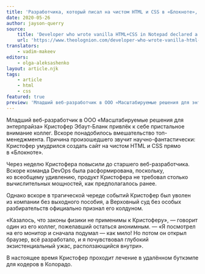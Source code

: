 ```yaml
---
title: 'Разработчика, который писал на чистом HTML и CSS в «Блокноте», признали колдуном'
date: 2020-05-26
author: jayson-querry
source:
    title: 'Developer who wrote vanilla HTML+CSS in Notepad declared a witch'
    url: 'https://www.theolognion.com/developer-who-wrote-vanilla-html-css-in-notepad-declared-a-witch/'
translators:
    - vadim-makeev
editors:
    - olga-aleksashenko
layout: article.njk
tags:
    - article
    - html
    - css
featured: true
preview: 'Младший веб-разработчик в ООО «Масштабируемые решения для энтерпрайза» Кристофер Эбаут-Бланк привлёк к себе пристальное внимание коллег. Причина произошедшего звучит научно-фантастически: Кристофер умудрился создать сайт на чистом HTML и CSS прямо в «Блокноте».'
---
```


Младший веб-разработчик в ООО «Масштабируемые решения для энтерпрайза» Кристофер Эбаут-Бланк привлёк к себе пристальное внимание коллег. Вскоре понадобилось вмешательство топ-менеджмента. Причина произошедшего звучит научно-фантастически: Кристофер умудрился создать сайт на чистом HTML и CSS прямо в «Блокноте».

Через неделю Кристофера повысили до старшего веб-разработчика. Вскоре команда DevOps была расформирована, поскольку, ко всеобщему удивлению, продукт Кристофера не требовал столько вычислительных мощностей, как предполагалось ранее.

Однако вскоре в трагической череде событий Кристофер был уволен из компании без выходного пособия, а Верховный суд без особых разбирательств официально признал его колдуном.

«Казалось, что законы физики не применимы к Кристоферу», — говорит один из его коллег, пожелавший остаться анонимным. — «Я посмотрел на его монитор и сначала подумал — как мило! Но потом он открыл браузер, всё разработало, и я почувствовал глубокий экзистенциальный ужас, расползающийся внутри».

В настоящее время Кристофер проходит лечение в удалённом буткэмпе для кодеров в Колорадо.
